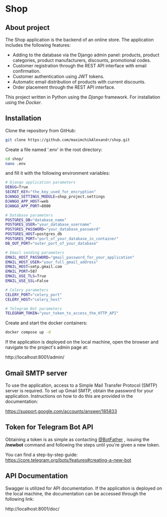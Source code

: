# Shop
## About project

The Shop application is the backend of an online store. The application includes the following features:

- Adding to the database via the Django admin panel: products, product categories, product 
manufacturers, discounts, promotional codes.
- Customer registration through the REST API interface with email confirmation.
- Customer authentication using JWT tokens.
- Automatic email distribution of products with current discounts.
- Order placement through the REST API interface.

This project written in Python using the *Django* framework. For installation using the *Docker*.


## Installation

Clone the repository from GitHub:

```sh
git clone https://github.com/maximchikAlexandr/shop.git
```

Create a file named '.env' in the root directory:

```sh
cd shop/
nano .env
```

and fill it with the following environment variables:

```sh
# Django application parameters
DEBUG=True
SECRET_KEY="the_key_used_for_encryption"
DJANGO_SETTINGS_MODULE=shop_project.settings
DJANGO_APP_HOST=web
DJANGO_APP_PORT=8000

# Database parameters
POSTGRES_DB="database_name"
POSTGRES_USER="your_database_username"
POSTGRES_PASSWORD="your_database_password"
POSTGRES_HOST=postgres_db
POSTGRES_PORT="port_of_your_database_in_container"
DB_OUT_PORT="outer_port_of_your_database"

# Email sending parameters
EMAIL_HOST_PASSWORD="gmail_password_for_your_application"
EMAIL_HOST_USER="your_full_gmail_address"
EMAIL_HOST=smtp.gmail.com
EMAIL_PORT=587
EMAIL_USE_TLS=True
EMAIL_USE_SSL=False

# Celery parameters
CELERY_PORT="celery_port"
CELERY_HOST="celery_host"

# Telegram Bot parameters
TELEGRAM_TOKEN="your_token_to_access_the_HTTP_API"
```

Create and start the docker containers:

```sh
docker compose up -d
```

If the application is deployed on the local machine, open the browser and navigate to the 
project's admin page at: 

http://localhost:8001/admin/


## Gmail SMTP server
To use the application, access to a Simple Mail Transfer Protocol (SMTP) server is required. 
To set up Gmail SMTP, obtain the password for your application. 
Instructions on how to do this are provided in the documentation: 

https://support.google.com/accounts/answer/185833

## Token for Telegram Bot API
Obtaining a token is as simple as contacting [@BotFather](https://t.me/botfather)
, issuing the **/newbot** 
command and following the steps until you're given a new token.


You can find a step-by-step guide:
https://core.telegram.org/bots/features#creating-a-new-bot


## API Documentation
Swagger is utilized for API documentation. If the application is deployed on the local machine, 
the documentation can be accessed through the following link:


http://localhost:8001/doc/
